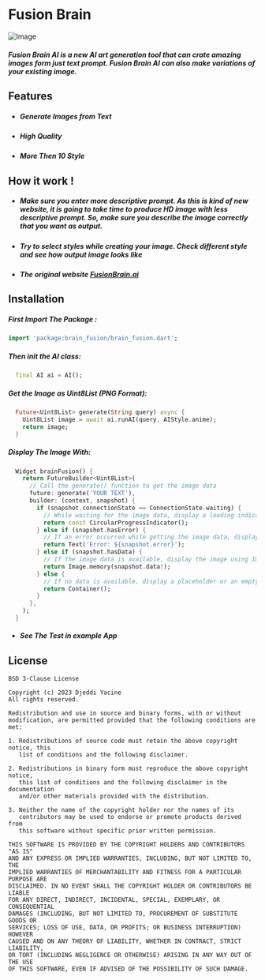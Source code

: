 # Fusion Brain
![Image](https://fusionbrain.ai/static/fusion/meta/cover.png)

##### Fusion Brain AI is a new AI art generation tool that can crate amazing images form just text prompt. Fusion Brain AI can also make variations of your existing image.
## Features
- ##### Generate Images from Text
- ##### High Quality
- ##### More Then 10 Style

## How it work !

- ##### Make sure you enter more descriptive prompt. As this is kind of new website, it is going to take time to produce HD image with less descriptive prompt. So, make sure you describe the image correctly that you want as output.
- ##### Try to select styles while creating your image. Check different style and see how output image looks like
- ##### The original website [FusionBrain.ai](https://fusionbrain.ai/diffusion)
## Installation

##### First Import The Package :
```dart
import 'package:brain_fusion/brain_fusion.dart';
```
##### Then init the AI class:
```dart
  final AI ai = AI();
```
##### Get the Image as Uint8List (PNG Format):
```dart
  Future<Uint8List> generate(String query) async {
    Uint8List image = await ai.runAI(query, AIStyle.anime);
    return image;
  }
  ```
##### Display The Image With:
```dart
  Widget brainFusion() {
    return FutureBuilder<Uint8List>(
      // Call the generate() function to get the image data
      future: generate('YOUR TEXT'), 
      builder: (context, snapshot) {
        if (snapshot.connectionState == ConnectionState.waiting) {
          // While waiting for the image data, display a loading indicator
          return const CircularProgressIndicator();
        } else if (snapshot.hasError) {
          // If an error occurred while getting the image data, display an error
          return Text('Error: ${snapshot.error}');
        } else if (snapshot.hasData) {
          // If the image data is available, display the image using Image.memory()
          return Image.memory(snapshot.data!);
        } else {
          // If no data is available, display a placeholder or an empty container
          return Container();
        }
      },
    );
  }
```
- ##### See The Test in example App
## License
```license
BSD 3-Clause License

Copyright (c) 2023 Djeddi Yacine
All rights reserved.

Redistribution and use in source and binary forms, with or without
modification, are permitted provided that the following conditions are met:

1. Redistributions of source code must retain the above copyright notice, this
   list of conditions and the following disclaimer.

2. Redistributions in binary form must reproduce the above copyright notice,
   this list of conditions and the following disclaimer in the documentation
   and/or other materials provided with the distribution.

3. Neither the name of the copyright holder nor the names of its
   contributors may be used to endorse or promote products derived from
   this software without specific prior written permission.

THIS SOFTWARE IS PROVIDED BY THE COPYRIGHT HOLDERS AND CONTRIBUTORS "AS IS"
AND ANY EXPRESS OR IMPLIED WARRANTIES, INCLUDING, BUT NOT LIMITED TO, THE
IMPLIED WARRANTIES OF MERCHANTABILITY AND FITNESS FOR A PARTICULAR PURPOSE ARE
DISCLAIMED. IN NO EVENT SHALL THE COPYRIGHT HOLDER OR CONTRIBUTORS BE LIABLE
FOR ANY DIRECT, INDIRECT, INCIDENTAL, SPECIAL, EXEMPLARY, OR CONSEQUENTIAL
DAMAGES (INCLUDING, BUT NOT LIMITED TO, PROCUREMENT OF SUBSTITUTE GOODS OR
SERVICES; LOSS OF USE, DATA, OR PROFITS; OR BUSINESS INTERRUPTION) HOWEVER
CAUSED AND ON ANY THEORY OF LIABILITY, WHETHER IN CONTRACT, STRICT LIABILITY,
OR TORT (INCLUDING NEGLIGENCE OR OTHERWISE) ARISING IN ANY WAY OUT OF THE USE
OF THIS SOFTWARE, EVEN IF ADVISED OF THE POSSIBILITY OF SUCH DAMAGE.
```